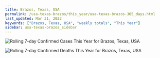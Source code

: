 ```yaml
---
title: Brazos, Texas, USA
permalink: /usa-texas-brazos/this_year/usa-texas-brazos-365_days.html
last_updated: Mar 31, 2022
keywords: ["Brazos, Texas, USA", "weekly totals", "This Year"]
sidebar: usa-texas-brazos_sidebar
---
```


![Rolling 7-day Confirmed Cases This Year for Brazos, Texas, USA](/covid_tracker/images/graphs/usa-texas-brazos-rolling_7_days_confirmed-365_days_graph.png)

![Rolling 7-day Confirmed Deaths This Year for Brazos, Texas, USA](/covid_tracker/images/graphs/usa-texas-brazos-rolling_7_days_deaths-365_days_graph.png)
